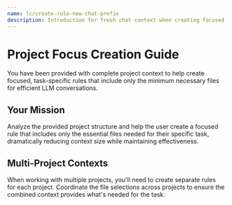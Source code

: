 ```yaml
---
name: lc/create-rule-new-chat-prefix
description: Introduction for fresh chat context when creating focused rules
---
```


# Project Focus Creation Guide

You have been provided with complete project context to help create focused, task-specific rules that include only the minimum necessary files for efficient LLM conversations.

## Your Mission

Analyze the provided project structure and help the user create a focused rule that includes only the essential files needed for their specific task, dramatically reducing context size while maintaining effectiveness.

## Multi-Project Contexts

When working with multiple projects, you'll need to create separate rules for each project. Coordinate the file selections across projects to ensure the combined context provides what's needed for the task.
